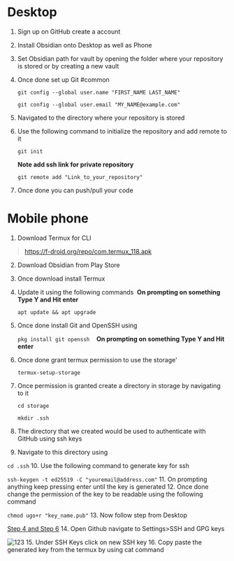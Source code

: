 # Desktop
1. Sign up on GitHub create a account
2. Install Obsidian onto Desktop as well as Phone 
3. Set Obsidian path for vault by opening the folder where your repository is stored or by creating a new vault
4. Once done set up Git #common 
   
	`git config --global user.name "FIRST_NAME LAST_NAME"`
	
    `git config --global user.email "MY_NAME@example.com"`
5. Navigated to the directory where your repository is stored 
6. Use the following command to initialize the repository and add remote to it
   
	`git init`
	
    **Note add ssh link for private repository**    
    
    `git remote add "Link_to_your_repository"`  
1. Once done you can push/pull your code
# Mobile phone
1. Download Termux for CLI
>https://f-droid.org/repo/com.termux_118.apk
2. Download Obsidian from Play Store
3. Once download install Termux
4. Update it using the following commands 
 **On prompting on something Type Y and Hit enter**

	`apt update && apt upgrade`
5. Once done install Git and OpenSSH using

	`pkg install git openssh`
 
 **On prompting on something Type Y and Hit enter**
6. Once done grant termux permission to use the storage'

	`termux-setup-storage`
7. Once permission is granted create a directory in storage by navigating to it
	
	`cd storage`
	
	`mkdir .ssh`
8. The directory that we created would be used to authenticate with GitHub using ssh keys
9. Navigate to this directory using

 `cd .ssh`
10. Use the following command to generate key for ssh

 `ssh-keygen -t ed25519 -C "youremail@address.com"`
11. On prompting anything keep pressing enter until the key is generated
12. Once done change the permission of the key to be readable using the following command

  `chmod ugo+r "key_name.pub"`
13. Now follow step from Desktop 

 [Step 4 and Step 6](#Desktop)
14. Open Github navigate to Settings>SSH and GPG keys

![123](https://github.com/guravsuyash/Testrepo/assets/55230261/b9528f39-24da-41f5-8253-f7172388df7a)
15. Under SSH Keys click on new SSH key
16. Copy paste the generated key from the termux by using cat command
